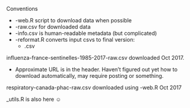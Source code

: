 Conventions
* -web.R script to download data when possible
* -raw.csv for downloaded data
* -info.csv is human-readable metadata (but complicated)
* -reformat.R converts input csvs to final version:
	* .csv

influenza-france-sentinelles-1985-2017-raw.csv downloaded Oct 2017. 
* Approximate URL is in the header. Haven’t figured out yet how to download automatically, may require posting or something.

respiratory-canada-phac-raw.csv downloaded using -web.R Oct 2017

_utils.R is also here ☺
